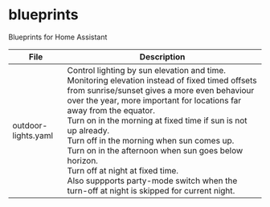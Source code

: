 # blueprints

Blueprints for Home Assistant

| File                | Description                                                                                                                                                                                                                                                                                                                                                                                                                                                                                                                                    |
| ------------------- | ---------------------------------------------------------------------------------------------------------------------------------------------------------------------------------------------------------------------------------------------------------------------------------------------------------------------------------------------------------------------------------------------------------------------------------------------------------------------------------------------------------------------------------------------- |
| outdoor-lights.yaml | Control lighting by sun elevation and time. Monitoring elevation instead of fixed timed offsets from sunrise/sunset gives a more even behaviour over the year, more important for locations far away from the equator. <br />Turn on in the morning at fixed time if sun is not up already.<br />Turn off in the morning when sun comes up. <br />Turn on in the afternoon when sun goes below horizon. <br />Turn off at night at fixed time. <br />Also suppports party-mode switch when the turn-off at night is skipped for current night. |
